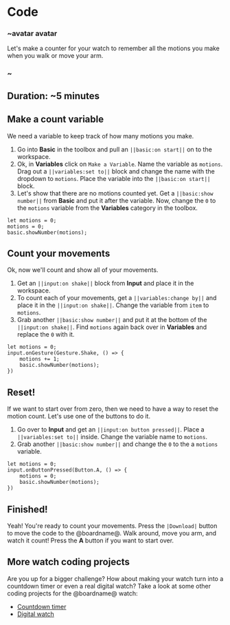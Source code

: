 # Code

### ~avatar avatar

Let's make a counter for your watch to remember all the motions you make when you walk or move your arm.

### ~

## Duration: ~5 minutes

## Make a count variable

We need a variable to keep track of how many motions you make.

1. Go into **Basic** in the toolbox and pull an ``||basic:on start||`` on to the workspace.
2. Ok, in **Variables** click on `Make a Variable`. Name the variable as `motions`. Drag out a ``||variables:set to||`` block and change the name with the dropdown to `motions`. Place the variable into the ``||basic:on start||`` block.
3. Let's show that there are no motions counted yet. Get a ``||basic:show number||`` from **Basic** and put it after the variable. Now, change the `0` to the `motions` variable from the **Variables** category in the toolbox.

```blocks
let motions = 0;
motions = 0;
basic.showNumber(motions);
```

## Count your movements

Ok, now we'll count and show all of your movements.

1. Get an ``||input:on shake||`` block from **Input** and place it in the workspace.
2. To count each of your movements, get a ``||variables:change by||`` and place it in the ``||input:on shake||``. Change the variable from `item` to `motions`.
3. Grab another ``||basic:show number||`` and put it at the bottom of the ``||input:on shake||``. Find `motions` again back over in **Variables** and replace the `0` with it.

```blocks
let motions = 0;
input.onGesture(Gesture.Shake, () => {
    motions += 1;
    basic.showNumber(motions);
})
```

## Reset!

If we want to start over from zero, then we need to have a way to reset the motion count. Let's use one of the buttons to do it.

1. Go over to **Input** and get an ``||input:on button pressed||``. Place a ``||variables:set to||`` inside. Change the variable name to `motions`.
2. Grab another ``||basic:show number||`` and change the `0` to the a `motions` variable.

```blocks
let motions = 0;
input.onButtonPressed(Button.A, () => {
    motions = 0;
    basic.showNumber(motions);
})
```

## Finished!

Yeah! You're ready to count your movements. Press the ``|Download|`` button to move the code to the @boardname@. Walk around, move you arm, and watch it count! Press the **A** button if you want to start over.

## More watch coding projects

Are you up for a bigger challenge? How about making your watch turn into a countdown timer or even a real digital watch? Take a look at some other coding projects for the @boardname@ watch:

* [Countdown timer](/projects/watch/timer)
* [Digital watch](/projects/watch/digital-watch)